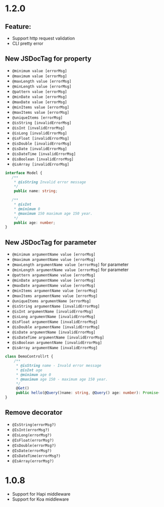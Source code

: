 # 1.2.0
## Feature:
- Support http request validation
- CLI pretty error

## New JSDocTag for property
- `@minimum value [errorMsg]`
- `@maximum value [errorMsg]`
- `@maxLength value [errorMsg]`
- `@minLength value [errorMsg]`
- `@pattern value [errorMsg]`
- `@minDate value [errorMsg]`
- `@maxDate value [errorMsg]`
- `@minItems value [errorMsg]`
- `@maxItems value [errorMsg]`
- `@uniqueItems [errorMsg]`
- `@isString [invalidErrorMsg]`
- `@isInt [invalidErrorMsg]`
- `@isLong [invalidErrorMsg]`
- `@isFloat [invalidErrorMsg]`
- `@isDouble [invalidErrorMsg]`
- `@isDate [invalidErrorMsg]`
- `@isDateTime [invalidErrorMsg]`
- `@isBoolean [invalidErrorMsg]`
- `@isArray [invalidErrorMsg]`

```typescript
interface Model {
   /**
    * @isString Invalid error message
    */ 
    public name: string;

   /**
    * @isInt
    * @minimum 0
    * @maximum 150 maximum age 150 year.
    */ 
    public age: number;
}
```

## New JSDocTag for parameter
- `@minimum argumentName value [errorMsg]`
- `@maximum argumentName value [errorMsg]`
- `@maxLength argumentName value [errorMsg]`  for parameter
- `@minLength argumentName value [errorMsg]`  for parameter
- `@pattern argumentName value [errorMsg]`
- `@minDate argumentName value [errorMsg]`
- `@maxDate argumentName value [errorMsg]`
- `@minItems argumentName value [errorMsg]`
- `@maxItems argumentName value [errorMsg]`
- `@uniqueItems argumentName [errorMsg]`
- `@isString argumentName [invalidErrorMsg]`
- `@isInt argumentName [invalidErrorMsg]`
- `@isLong argumentName [invalidErrorMsg]`
- `@isFloat argumentName [invalidErrorMsg]`
- `@isDouble argumentName [invalidErrorMsg]`
- `@isDate argumentName [invalidErrorMsg]`
- `@isDateTime argumentName [invalidErrorMsg]`
- `@isBoolean argumentName [invalidErrorMsg]`
- `@isArray argumentName [invalidErrorMsg]`

```typescript
class DemoControllrt {
    /**
     * @isString name - Invald error message
     * @isInt age
     * @minimum age 0
     * @maximum age 150 - maximum age 150 year.
     */
     @Get()
     public hello(@Query()name: string, @Query() age: number): Promise<void> {...}
}
```

## Remove decorator
- `@IsString(errorMsg?)`
- `@IsInt(errorMsg?)`
- `@IsLong(errorMsg?)`
- `@IsFloat(errorMsg?)`
- `@IsDouble(errorMsg?)`
- `@IsDate(errorMsg?)`
- `@IsDateTime(errorMsg?)`
- `@IsArray(errorMsg?)`

# 1.0.8
- Support for Hapi middleware
- Support for Koa middleware
